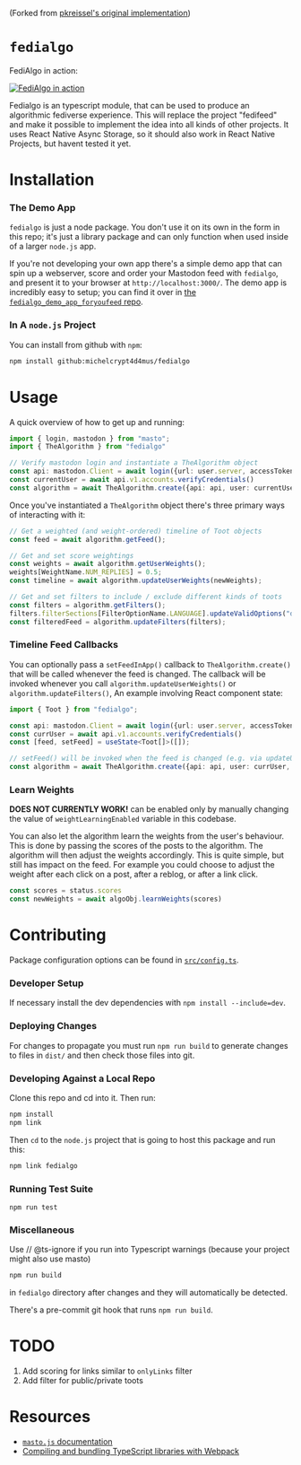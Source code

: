 <!-- [![Fedialgo Build and Test](https://github.com/pkreissel/fedialgo/actions/workflows/CI.yaml/badge.svg)](https://github.com/pkreissel/fedialgo/actions/workflows/CI.yaml) -->

(Forked from [pkreissel's original implementation](https://github.com/pkreissel/fedialgo))

# `fedialgo`
FediAlgo in action:


[![FediAlgo in action](https://img.youtube.com/vi/_0TaYxU1Tpk/0.jpg)](https://www.youtube.com/watch?v=_0TaYxU1Tpk)
<!-- https://www.youtube.com/watch?v=_0TaYxU1Tpk -->

Fedialgo is an typescript module, that can be used to produce an algorithmic fediverse experience. This will replace the project "fedifeed" and make it possible to implement the idea into all kinds of other projects. It uses React Native Async Storage, so it should also work in React Native Projects, but havent tested it yet.


# Installation
### The Demo App
`fedialgo` is just a node package. You don't use it on its own in the form in this repo; it's just a library package and can only function when used inside of a larger `node.js` app.

If you're not developing your own app there's a simple demo app that can spin up a webserver, score and order your Mastodon feed with `fedialgo`, and present it to your browser at `http://localhost:3000/`. The demo app is incredibly easy to setup; you can find it over in [the `fedialgo_demo_app_foryoufeed` repo](https://github.com/michelcrypt4d4mus/fedialgo_demo_app_foryoufeed).

### In A `node.js` Project
You can install from github with `npm`:

```bash
npm install github:michelcrypt4d4mus/fedialgo
```

# Usage
A quick overview of how to get up and running:

```typescript
import { login, mastodon } from "masto";
import { TheAlgorithm } from "fedialgo"

// Verify mastodon login and instantiate a TheAlgorithm object
const api: mastodon.Client = await login({url: user.server, accessToken: user.access_token});
const currentUser = await api.v1.accounts.verifyCredentials()
const algorithm = await TheAlgorithm.create({api: api, user: currentUser})
```

Once you've instantiated a `TheAlgorithm` object there's three primary ways of interacting with it:

```typescript
// Get a weighted (and weight-ordered) timeline of Toot objects
const feed = await algorithm.getFeed();

// Get and set score weightings
const weights = await algorithm.getUserWeights();
weights[WeightName.NUM_REPLIES] = 0.5;
const timeline = await algorithm.updateUserWeights(newWeights);

// Get and set filters to include / exclude different kinds of toots
const filters = algorithm.getFilters();
filters.filterSections[FilterOptionName.LANGUAGE].updateValidOptions("de", true);
const filteredFeed = algorithm.updateFilters(filters);
```

### Timeline Feed Callbacks
You can optionally pass a `setFeedInApp()` callback to `TheAlgorithm.create()` that will be called whenever the feed is changed. The callback will be invoked whenever you call `algorithm.updateUserWeights()` or `algorithm.updateFilters()`, An example involving React component state:

```typescript
import { Toot } from "fedialgo";

const api: mastodon.Client = await login({url: user.server, accessToken: user.access_token});
const currUser = await api.v1.accounts.verifyCredentials()
const [feed, setFeed] = useState<Toot[]>([]);

// setFeed() will be invoked when the feed is changed (e.g. via updateUserWeights() or updateFilters())
const algorithm = await TheAlgorithm.create({api: api, user: currUser, setFeedInApp: setFeed})
```

### Learn Weights
**DOES NOT CURRENTLY WORK!** can be enabled only by manually changing the value of `weightLearningEnabled` variable in this codebase.

You can also let the algorithm learn the weights from the user's behaviour. This is done by passing the scores of the posts to the algorithm. The algorithm will then adjust the weights accordingly. This is quite simple, but still has impact on the feed. For example you could choose to adjust the weight after each click on a post, after a reblog, or after a link click.

```typescript
const scores = status.scores
const newWeights = await algoObj.learnWeights(scores)
```


# Contributing
Package configuration options can be found in [`src/config.ts`](src/config.ts).

### Developer Setup
If necessary install the dev dependencies with `npm install --include=dev`.

### Deploying Changes
For changes to propagate you must run `npm run build` to generate changes to files in `dist/` and then check those files into git.

### Developing Against a Local Repo
Clone this repo and cd into it. Then run:

```bash
npm install
npm link
```

Then `cd` to the `node.js` project that is going to host this package and run this:
```bash
npm link fedialgo
```

### Running Test Suite
`npm run test`

### Miscellaneous
Use // @ts-ignore if you run into Typescript warnings (because your project might also use masto)

```bash
npm run build
```
in `fedialgo` directory after changes and they will automatically be detected.

There's a pre-commit git hook that runs `npm run build`.


# TODO
1. Add scoring for links similar to `onlyLinks` filter
1. Add filter for public/private toots


# Resources
* [`masto.js` documentation](https://neet.github.io/masto.js)
* [Compiling and bundling TypeScript libraries with Webpack](https://marcobotto.com/blog/compiling-and-bundling-typescript-libraries-with-webpack/)
